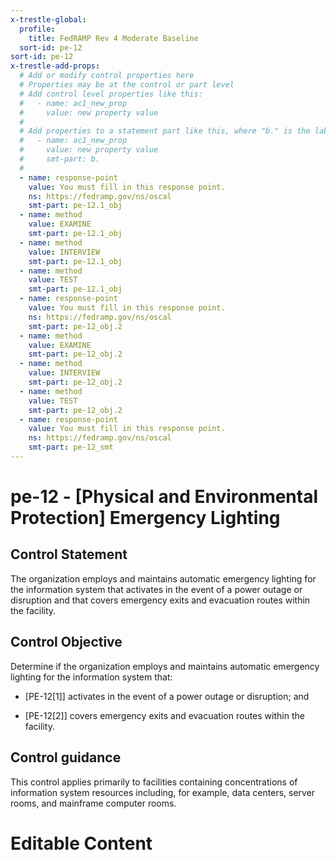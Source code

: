 ```yaml
---
x-trestle-global:
  profile:
    title: FedRAMP Rev 4 Moderate Baseline
  sort-id: pe-12
sort-id: pe-12
x-trestle-add-props:
  # Add or modify control properties here
  # Properties may be at the control or part level
  # Add control level properties like this:
  #   - name: ac1_new_prop
  #     value: new property value
  #
  # Add properties to a statement part like this, where "b." is the label of the target statement part
  #   - name: ac1_new_prop
  #     value: new property value
  #     smt-part: b.
  #
  - name: response-point
    value: You must fill in this response point.
    ns: https://fedramp.gov/ns/oscal
    smt-part: pe-12.1_obj
  - name: method
    value: EXAMINE
    smt-part: pe-12.1_obj
  - name: method
    value: INTERVIEW
    smt-part: pe-12.1_obj
  - name: method
    value: TEST
    smt-part: pe-12.1_obj
  - name: response-point
    value: You must fill in this response point.
    ns: https://fedramp.gov/ns/oscal
    smt-part: pe-12_obj.2
  - name: method
    value: EXAMINE
    smt-part: pe-12_obj.2
  - name: method
    value: INTERVIEW
    smt-part: pe-12_obj.2
  - name: method
    value: TEST
    smt-part: pe-12_obj.2
  - name: response-point
    value: You must fill in this response point.
    ns: https://fedramp.gov/ns/oscal
    smt-part: pe-12_smt
---
```


# pe-12 - \[Physical and Environmental Protection\] Emergency Lighting

## Control Statement

The organization employs and maintains automatic emergency lighting for the information system that activates in the event of a power outage or disruption and that covers emergency exits and evacuation routes within the facility.

## Control Objective

Determine if the organization employs and maintains automatic emergency lighting for the information system that:

- \[PE-12[1]\] activates in the event of a power outage or disruption; and

- \[PE-12[2]\] covers emergency exits and evacuation routes within the facility.

## Control guidance

This control applies primarily to facilities containing concentrations of information system resources including, for example, data centers, server rooms, and mainframe computer rooms.

# Editable Content

<!-- Make additions and edits below -->
<!-- The above represents the contents of the control as received by the profile, prior to additions. -->
<!-- If the profile makes additions to the control, they will appear below. -->
<!-- The above markdown may not be edited but you may edit the content below, and/or introduce new additions to be made by the profile. -->
<!-- If there is a yaml header at the top, parameter values may be edited. Use --set-parameters to incorporate the changes during assembly. -->
<!-- The content here will then replace what is in the profile for this control, after running profile-assemble. -->
<!-- The added parts in the profile for this control are below.  You may edit them and/or add new ones. -->
<!-- Each addition must have a heading either of the form ## Control my_addition_name -->
<!-- or ## Part a. (where the a. refers to one of the control statement labels.) -->
<!-- "## Control" parts are new parts added after the statement part. -->
<!-- "## Part" parts are new parts added into the top-level statement part with that label. -->
<!-- Subparts may be added with nested hash levels of the form ### My Subpart Name -->
<!-- underneath the parent ## Control or ## Part being added -->
<!-- See https://ibm.github.io/compliance-trestle/tutorials/ssp_profile_catalog_authoring/ssp_profile_catalog_authoring for guidance. -->
